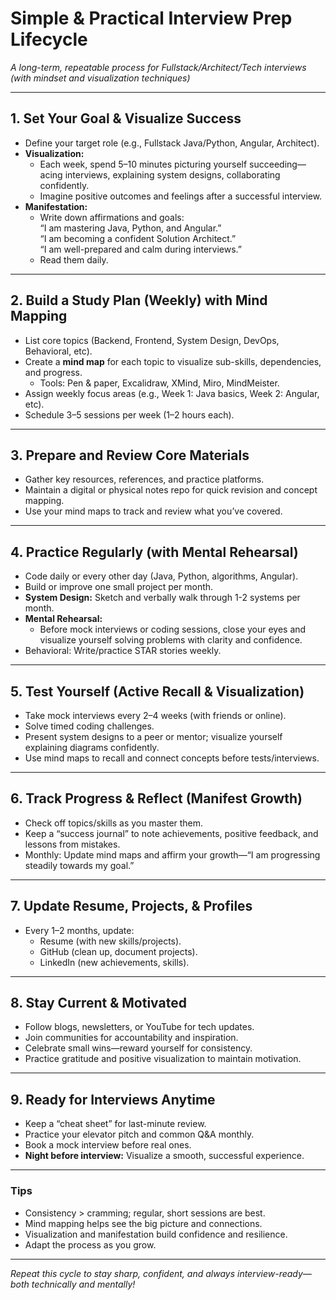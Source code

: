 # Simple & Practical Interview Prep Lifecycle  
_A long-term, repeatable process for Fullstack/Architect/Tech interviews (with mindset and visualization techniques)_

---

## 1. Set Your Goal & Visualize Success
- Define your target role (e.g., Fullstack Java/Python, Angular, Architect).
- **Visualization:**  
  - Each week, spend 5–10 minutes picturing yourself succeeding—acing interviews, explaining system designs, collaborating confidently.
  - Imagine positive outcomes and feelings after a successful interview.
- **Manifestation:**  
  - Write down affirmations and goals:  
    “I am mastering Java, Python, and Angular.”  
    “I am becoming a confident Solution Architect.”  
    “I am well-prepared and calm during interviews.”
  - Read them daily.

---

## 2. Build a Study Plan (Weekly) with Mind Mapping
- List core topics (Backend, Frontend, System Design, DevOps, Behavioral, etc).
- Create a **mind map** for each topic to visualize sub-skills, dependencies, and progress.
  - Tools: Pen & paper, Excalidraw, XMind, Miro, MindMeister.
- Assign weekly focus areas (e.g., Week 1: Java basics, Week 2: Angular, etc).
- Schedule 3–5 sessions per week (1–2 hours each).

---

## 3. Prepare and Review Core Materials
- Gather key resources, references, and practice platforms.
- Maintain a digital or physical notes repo for quick revision and concept mapping.
- Use your mind maps to track and review what you’ve covered.

---

## 4. Practice Regularly (with Mental Rehearsal)
- Code daily or every other day (Java, Python, algorithms, Angular).
- Build or improve one small project per month.
- **System Design:** Sketch and verbally walk through 1-2 systems per month.
- **Mental Rehearsal:**  
  - Before mock interviews or coding sessions, close your eyes and visualize yourself solving problems with clarity and confidence.
- Behavioral: Write/practice STAR stories weekly.

---

## 5. Test Yourself (Active Recall & Visualization)
- Take mock interviews every 2–4 weeks (with friends or online).
- Solve timed coding challenges.
- Present system designs to a peer or mentor; visualize yourself explaining diagrams confidently.
- Use mind maps to recall and connect concepts before tests/interviews.

---

## 6. Track Progress & Reflect (Manifest Growth)
- Check off topics/skills as you master them.
- Keep a “success journal” to note achievements, positive feedback, and lessons from mistakes.
- Monthly: Update mind maps and affirm your growth—“I am progressing steadily towards my goal.”

---

## 7. Update Resume, Projects, & Profiles
- Every 1–2 months, update:
  - Resume (with new skills/projects).
  - GitHub (clean up, document projects).
  - LinkedIn (new achievements, skills).

---

## 8. Stay Current & Motivated
- Follow blogs, newsletters, or YouTube for tech updates.
- Join communities for accountability and inspiration.
- Celebrate small wins—reward yourself for consistency.
- Practice gratitude and positive visualization to maintain motivation.

---

## 9. Ready for Interviews Anytime
- Keep a “cheat sheet” for last-minute review.
- Practice your elevator pitch and common Q&A monthly.
- Book a mock interview before real ones.
- **Night before interview:** Visualize a smooth, successful experience.

---

### Tips
- Consistency > cramming; regular, short sessions are best.
- Mind mapping helps see the big picture and connections.
- Visualization and manifestation build confidence and resilience.
- Adapt the process as you grow.

---

_Repeat this cycle to stay sharp, confident, and always interview-ready—both technically and mentally!_
